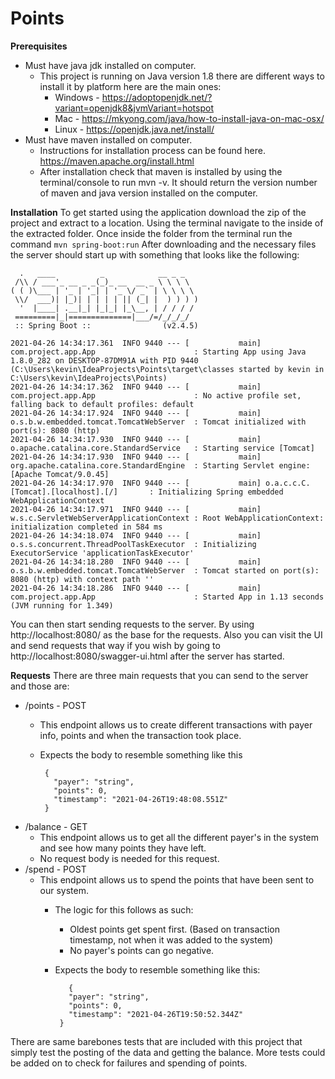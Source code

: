 # Points

**Prerequisites**

 - Must have java jdk installed on computer.
	 - This project is running on Java version 1.8 there are different ways to install it by platform here are the main ones:
		 - Windows - https://adoptopenjdk.net/?variant=openjdk8&jvmVariant=hotspot
		 - Mac - https://mkyong.com/java/how-to-install-java-on-mac-osx/
		 - Linux - https://openjdk.java.net/install/
 - Must have maven installed on computer. 
	 - Instructions for installation process can be found here. https://maven.apache.org/install.html
	 - After installation check that maven is installed by using the terminal/console to run mvn -v. It should return the version number of maven and java version installed on the computer.

**Installation**
To get started using the application download the zip of the project and extract to a location.
Using the terminal navigate to the inside of the extracted folder.
Once inside the folder from the terminal run the command `mvn spring-boot:run`
After downloading and the necessary files the server should start up with something that looks like the following: 

      .   ____          _            __ _ _
     /\\ / ___'_ __ _ _(_)_ __  __ _ \ \ \ \
    ( ( )\___ | '_ | '_| | '_ \/ _` | \ \ \ \
     \\/  ___)| |_)| | | | | || (_| |  ) ) ) )
      '  |____| .__|_| |_|_| |_\__, | / / / /
     =========|_|==============|___/=/_/_/_/
     :: Spring Boot ::                (v2.4.5)
    
    2021-04-26 14:34:17.361  INFO 9440 --- [           main] com.project.app.App                      : Starting App using Java 1.8.0_282 on DESKTOP-87DM91A with PID 9440 (C:\Users\kevin\IdeaProjects\Points\target\classes started by kevin in C:\Users\kevin\IdeaProjects\Points)
    2021-04-26 14:34:17.362  INFO 9440 --- [           main] com.project.app.App                      : No active profile set, falling back to default profiles: default
    2021-04-26 14:34:17.924  INFO 9440 --- [           main] o.s.b.w.embedded.tomcat.TomcatWebServer  : Tomcat initialized with port(s): 8080 (http)
    2021-04-26 14:34:17.930  INFO 9440 --- [           main] o.apache.catalina.core.StandardService   : Starting service [Tomcat]
    2021-04-26 14:34:17.930  INFO 9440 --- [           main] org.apache.catalina.core.StandardEngine  : Starting Servlet engine: [Apache Tomcat/9.0.45]
    2021-04-26 14:34:17.970  INFO 9440 --- [           main] o.a.c.c.C.[Tomcat].[localhost].[/]       : Initializing Spring embedded WebApplicationContext
    2021-04-26 14:34:17.971  INFO 9440 --- [           main] w.s.c.ServletWebServerApplicationContext : Root WebApplicationContext: initialization completed in 584 ms
    2021-04-26 14:34:18.074  INFO 9440 --- [           main] o.s.s.concurrent.ThreadPoolTaskExecutor  : Initializing ExecutorService 'applicationTaskExecutor'
    2021-04-26 14:34:18.280  INFO 9440 --- [           main] o.s.b.w.embedded.tomcat.TomcatWebServer  : Tomcat started on port(s): 8080 (http) with context path ''
    2021-04-26 14:34:18.286  INFO 9440 --- [           main] com.project.app.App                      : Started App in 1.13 seconds (JVM running for 1.349)

You can then start sending requests to the server. By using http://localhost:8080/ as the base for the requests.
Also you can visit the UI and send requests that way if you wish by going to http://localhost:8080/swagger-ui.html after the server has started.

**Requests**
There are three main requests that you can send to the server and those are:

 - /points - POST
	 - This endpoint allows us to create different transactions with payer info, points and when the transaction took place.
	 - Expects the body to resemble something like this 
    	 
		    {
		      "payer": "string",
		      "points": 0,
		      "timestamp": "2021-04-26T19:48:08.551Z"
		    }
 

 - /balance - GET
	 - This endpoint allows us to get all the different payer's in the system and see how many points they have left.
	 - No request body is needed for this request.
 - /spend - POST
	 - This endpoint allows us to spend the points that have been sent to our system. 
		 - The logic for this follows as such:
			 - Oldest points get spent first. (Based on transaction timestamp, not when it was added to the system)
			 - No payer's points can go negative.
		 - Expects the body to resemble something like this: 
		 
			      {
			      "payer": "string",
			      "points": 0,
			      "timestamp": "2021-04-26T19:50:52.344Z"
			    }

There are same barebones tests that are included with this project that simply test the posting of the data and getting the balance. More tests could be added on to check for failures and spending of points.
